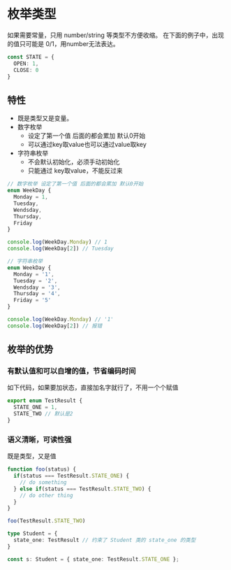 # 枚举类型

如果需要常量，只用 number/string 等类型不方便收缩。
在下面的例子中，出现的值只可能是 0/1，用number无法表达。
```ts
const STATE = {
  OPEN: 1,
  CLOSE: 0
}
```

## 特性
 - 既是类型又是变量。
 - 数字枚举
   - 设定了第一个值 后面的都会累加 默认0开始
   - 可以通过key取value也可以通过value取key
 - 字符串枚举
   - 不会默认初始化，必须手动初始化
   - 只能通过 key取value，不能反过来

```ts
// 数字枚举 设定了第一个值 后面的都会累加 默认0开始
enum WeekDay {
  Monday = 1,
  Tuesday,
  Wendsday,
  Thursday,
  Friday
}

console.log(WeekDay.Monday) // 1
console.log(WeekDay[2]) // Tuesday

// 字符串枚举
enum WeekDay {
  Monday = '1',
  Tuesday = '2',
  Wendsday = '3',
  Thursday = '4',
  Friday = '5'
}

console.log(WeekDay.Monday) // '1'
console.log(WeekDay[2]) // 报错
```


## 枚举的优势

### 有默认值和可以自增的值，节省编码时间

如下代码，如果要加状态，直接加名字就行了，不用一个个赋值

```ts
export enum TestResult {
  STATE_ONE = 1,
  STATE_TWO // 默认是2
}
```

### 语义清晰，可读性强

既是类型，又是值

```ts
function foo(status) {
  if(status === TestResult.STATE_ONE) {
    // do something
  } else if(status === TestResult.STATE_TWO) {
    // do other thing
  }
}

foo(TestResult.STATE_TWO)

type Student = {
  state_one: TestResult // 约束了 Student 类的 state_one 的类型
}

const s: Student = { state_one: TestResult.STATE_ONE }; 
```